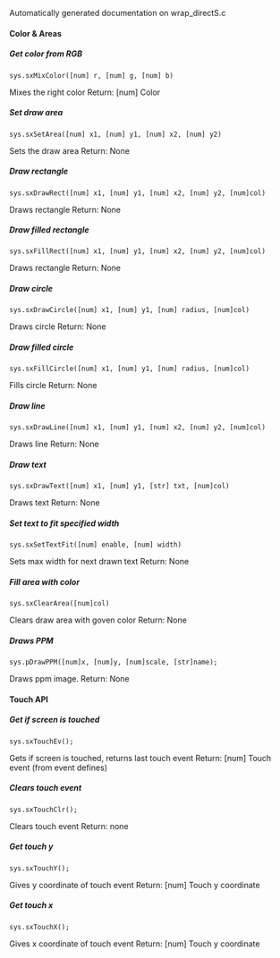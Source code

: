 Automatically generated documentation on wrap_directS.c

####	Color & Areas

##### Get color from RGB
    sys.sxMixColor([num] r, [num] g, [num] b)
Mixes the right color
Return: [num] Color
##### Set draw area
    sys.sxSetArea([num] x1, [num] y1, [num] x2, [num] y2)
Sets the draw area
Return: None
##### Draw rectangle
    sys.sxDrawRect([num] x1, [num] y1, [num] x2, [num] y2, [num]col)
Draws rectangle
Return: None
##### Draw filled rectangle
    sys.sxFillRect([num] x1, [num] y1, [num] x2, [num] y2, [num]col)
Draws rectangle
Return: None
##### Draw circle
    sys.sxDrawCircle([num] x1, [num] y1, [num] radius, [num]col)
Draws circle
Return: None
##### Draw filled circle
    sys.sxFillCircle([num] x1, [num] y1, [num] radius, [num]col)
Fills circle
Return: None
##### Draw line
    sys.sxDrawLine([num] x1, [num] y1, [num] x2, [num] y2, [num]col)
Draws line
Return: None
##### Draw text
    sys.sxDrawText([num] x1, [num] y1, [str] txt, [num]col)
Draws text
Return: None
##### Set text to fit specified width
    sys.sxSetTextFit([num] enable, [num] width)
Sets max width for next drawn text
Return: None
##### Fill area with color
    sys.sxClearArea([num]col)
Clears draw area with goven color
Return: None
##### Draws PPM
    sys.pDrawPPM([num]x, [num]y, [num]scale, [str]name);
Draws ppm image.
Return: None
#### Touch API
##### Get if screen is touched
    sys.sxTouchEv();
Gets if screen is touched, returns last touch event
Return: [num] Touch event (from event defines)
##### Clears touch event
    sys.sxTouchClr();
Clears touch event
Return: none
##### Get touch y
    sys.sxTouchY();
Gives y coordinate of touch event
Return: [num] Touch y coordinate
##### Get touch x
    sys.sxTouchX();
Gives x coordinate of touch event
Return: [num] Touch y coordinate

